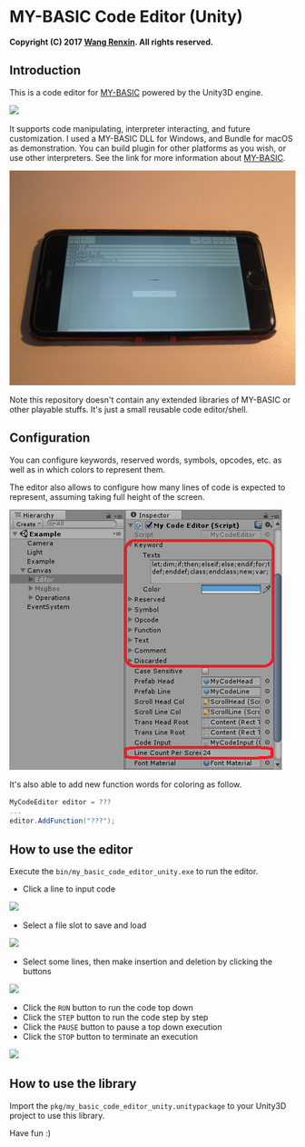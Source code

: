 # MY-BASIC Code Editor (Unity)

**Copyright (C) 2017 [Wang Renxin](https://github.com/paladin-t). All rights reserved.**

## Introduction

This is a code editor for [MY-BASIC](https://github.com/paladin-t/my_basic) powered by the Unity3D engine.

![](docs/run.png)

It supports code manipulating, interpreter interacting, and future customization. I used a MY-BASIC DLL for Windows, and Bundle for macOS as demonstration. You can build plugin for other platforms as you wish, or use other interpreters. See the link for more information about [MY-BASIC](https://github.com/paladin-t/my_basic).

![](docs/phone.jpg)

Note this repository doesn't contain any extended libraries of MY-BASIC or other playable stuffs. It's just a small reusable code editor/shell.

## Configuration

You can configure keywords, reserved words, symbols, opcodes, etc. as well as in which colors to represent them.

The editor also allows to configure how many lines of code is expected to represent, assuming taking full height of the screen.

![](docs/config.png)

It's also able to add new function words for coloring as follow.

~~~~~~~~~~cs
MyCodeEditor editor = ???
...
editor.AddFunction("???");
~~~~~~~~~~

## How to use the editor

Execute the `bin/my_basic_code_editor_unity.exe` to run the editor.

* Click a line to input code

![](docs/edit.png)

* Select a file slot to save and load

![](docs/file.png)

* Select some lines, then make insertion and deletion by clicking the buttons

![](docs/curd.png)

* Click the `RUN` button to run the code top down
* Click the `STEP` button to run the code step by step
* Click the `PAUSE` button to pause a top down execution
* Click the `STOP` button to terminate an execution

![](docs/exe.png)

## How to use the library

Import the `pkg/my_basic_code_editor_unity.unitypackage` to your Unity3D project to use this library.

Have fun :)
